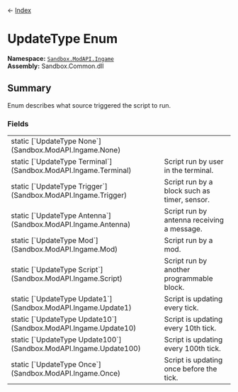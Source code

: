 ← [Index](index)
# UpdateType Enum
**Namespace:** [`Sandbox.ModAPI.Ingame`](Sandbox.ModAPI.Ingame)  
**Assembly:** Sandbox.Common.dll  
## Summary
Enum describes what source triggered the script to run.
### Fields
<table style="width: 100%">
<tr><td>static [`UpdateType None`](Sandbox.ModAPI.Ingame.None)</td><td></td></tr>
<tr><td>static [`UpdateType Terminal`](Sandbox.ModAPI.Ingame.Terminal)</td><td>Script run by user in the terminal.</td></tr>
<tr><td>static [`UpdateType Trigger`](Sandbox.ModAPI.Ingame.Trigger)</td><td>Script run by a block such as timer, sensor.</td></tr>
<tr><td>static [`UpdateType Antenna`](Sandbox.ModAPI.Ingame.Antenna)</td><td>Script run by antenna receiving a message.</td></tr>
<tr><td>static [`UpdateType Mod`](Sandbox.ModAPI.Ingame.Mod)</td><td>Script run by a mod.</td></tr>
<tr><td>static [`UpdateType Script`](Sandbox.ModAPI.Ingame.Script)</td><td>Script run by another programmable block.</td></tr>
<tr><td>static [`UpdateType Update1`](Sandbox.ModAPI.Ingame.Update1)</td><td>Script is updating every tick.</td></tr>
<tr><td>static [`UpdateType Update10`](Sandbox.ModAPI.Ingame.Update10)</td><td>Script is updating every 10th tick.</td></tr>
<tr><td>static [`UpdateType Update100`](Sandbox.ModAPI.Ingame.Update100)</td><td>Script is updating every 100th tick.</td></tr>
<tr><td>static [`UpdateType Once`](Sandbox.ModAPI.Ingame.Once)</td><td>Script is updating once before the tick.</td></tr>
</table>
